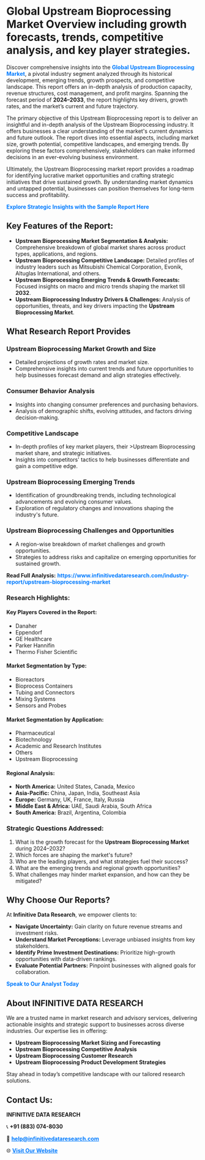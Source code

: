 <h1>Global Upstream Bioprocessing Market Overview including growth forecasts, trends, competitive analysis, and key player strategies.</h1>
<p>
Discover comprehensive insights into the 
<a href="https://www.infinitivedataresearch.com/industry-report/upstream-bioprocessing-market" rel="dofollow" style="color: #007BFF; text-decoration: none;"><strong>Global Upstream Bioprocessing Market</strong></a>, a pivotal industry segment analyzed through its historical development, emerging trends, growth prospects, and competitive landscape. This report offers an in-depth analysis of production capacity, revenue structures, cost management, and profit margins. Spanning the forecast period of <strong>2024–2033</strong>, the report highlights key drivers, growth rates, and the market’s current and future trajectory.
</p>
<p>
The primary objective of this Upstream Bioprocessing report is to deliver an insightful and in-depth analysis of the Upstream Bioprocessing industry. It offers businesses a clear understanding of the market's current dynamics and future outlook. The report dives into essential aspects, including market size, growth potential, competitive landscapes, and emerging trends. By exploring these factors comprehensively, stakeholders can make informed decisions in an ever-evolving business environment.
</p>
<p>
Ultimately, the Upstream Bioprocessing market report provides a roadmap for identifying lucrative market opportunities and crafting strategic initiatives that drive sustained growth. By understanding market dynamics and untapped potential, businesses can position themselves for long-term success and profitability.
</p>
<p>
<a href="https://www.infinitivedataresearch.com/request-sample/reportId=111486" style="color: #007BFF; text-decoration: none;"><strong>Explore Strategic Insights with the Sample Report Here</strong></a>
</p>

<h2>Key Features of the Report:</h2>
<ul>
<li><strong>Upstream Bioprocessing Market Segmentation & Analysis:</strong> Comprehensive breakdown of global market shares across product types, applications, and regions.</li>
<li><strong>Upstream Bioprocessing Competitive Landscape:</strong> Detailed profiles of industry leaders such as Mitsubishi Chemical Corporation, Evonik, Altuglas International, and others.</li>
<li><strong>Upstream Bioprocessing Emerging Trends & Growth Forecasts:</strong> Focused insights on macro and micro trends shaping the market till <strong>2032</strong>.</li>
<li><strong>Upstream Bioprocessing Industry Drivers & Challenges:</strong> Analysis of opportunities, threats, and key drivers impacting the <strong>Upstream Bioprocessing Market</strong>.</li>
</ul>

<h2>What Research Report Provides</h2>
<h3>Upstream Bioprocessing Market Growth and Size</h3>
<ul>
<li>Detailed projections of growth rates and market size.</li>
<li>Comprehensive insights into current trends and future opportunities to help businesses forecast demand and align strategies effectively.</li>
</ul>

<h3>Consumer Behavior Analysis</h3>
<ul>
<li>Insights into changing consumer preferences and purchasing behaviors.</li>
<li>Analysis of demographic shifts, evolving attitudes, and factors driving decision-making.</li>
</ul>

<h3>Competitive Landscape</h3>
<ul>
<li>In-depth profiles of key market players, their >Upstream Bioprocessing market share, and strategic initiatives.</li>
<li>Insights into competitors' tactics to help businesses differentiate and gain a competitive edge.</li>
</ul>

<h3>Upstream Bioprocessing Emerging Trends</h3>
<ul>
<li>Identification of groundbreaking trends, including technological advancements and evolving consumer values.</li>
<li>Exploration of regulatory changes and innovations shaping the industry's future.</li>
</ul>

<h3>Upstream Bioprocessing Challenges and Opportunities</h3>
<ul>
<li>A region-wise breakdown of market challenges and growth opportunities.</li>
<li>Strategies to address risks and capitalize on emerging opportunities for sustained growth.</li>
</ul>
<p><strong>Read Full Analysis:</strong> <a href="https://www.infinitivedataresearch.com/industry-report/upstream-bioprocessing-market" rel="dofollow" style="color: #007BFF; text-decoration: none;"><strong>https://www.infinitivedataresearch.com/industry-report/upstream-bioprocessing-market</strong></a></p>
<h3>Research Highlights:</h3>
<h4>Key Players Covered in the Report:</h4>
<ul><li>Danaher</li><li>Eppendorf</li><li>GE Healthcare</li><li>Parker Hannifin</li><li>Thermo Fisher Scientific</li></ul>
<h4>Market Segmentation by Type:</h4>
<ul><li>Bioreactors</li><li>Bioprocess Containers</li><li>Tubing and Connectors</li><li>Mixing Systems</li><li>Sensors and Probes</li></ul>
<h4>Market Segmentation by Application:</h4>
<ul><li>Pharmaceutical</li><li>Biotechnology</li><li>Academic and Research Institutes</li><li>Others</li><li>Upstream Bioprocessing</li></ul>

<h4>Regional Analysis:</h4>
<ul>
<li><strong>North America:</strong> United States, Canada, Mexico</li>
<li><strong>Asia-Pacific:</strong> China, Japan, India, Southeast Asia</li>
<li><strong>Europe:</strong> Germany, UK, France, Italy, Russia</li>
<li><strong>Middle East & Africa:</strong> UAE, Saudi Arabia, South Africa</li>
<li><strong>South America:</strong> Brazil, Argentina, Colombia</li>
</ul>

<h3>Strategic Questions Addressed:</h3>
<ol>
<li>What is the growth forecast for the <strong>Upstream Bioprocessing Market</strong> during 2024–2032?</li>
<li>Which forces are shaping the market's future?</li>
<li>Who are the leading players, and what strategies fuel their success?</li>
<li>What are the emerging trends and regional growth opportunities?</li>
<li>What challenges may hinder market expansion, and how can they be mitigated?</li>
</ol>

<h2>Why Choose Our Reports?</h2>
<p>At <strong>Infinitive Data Research</strong>, we empower clients to:</p>
<ul>
<li><strong>Navigate Uncertainty:</strong> Gain clarity on future revenue streams and investment risks.</li>
<li><strong>Understand Market Perceptions:</strong> Leverage unbiased insights from key stakeholders.</li>
<li><strong>Identify Prime Investment Destinations:</strong> Prioritize high-growth opportunities with data-driven rankings.</li>
<li><strong>Evaluate Potential Partners:</strong> Pinpoint businesses with aligned goals for collaboration.</li>
</ul>
<p><a href="https://www.infinitivedataresearch.com/industry-report/upstream-bioprocessing-market" rel="dofollow" style="color: #007BFF; text-decoration: none;"><strong>Speak to Our Analyst Today</strong></a></p>

<h2>About INFINITIVE DATA RESEARCH</h2>
<p>We are a trusted name in market research and advisory services, delivering actionable insights and strategic support to businesses across diverse industries. Our expertise lies in offering:</p>
<ul>
<li><strong>Upstream Bioprocessing Market Sizing and Forecasting</strong></li>
<li><strong>Upstream Bioprocessing Competitive Analysis</strong></li>
<li><strong>Upstream Bioprocessing Customer Research</strong></li>
<li><strong>Upstream Bioprocessing Product Development Strategies</strong></li>
</ul>
<p>Stay ahead in today’s competitive landscape with our tailored research solutions.</p>

<h2>Contact Us:</h2>
<p><strong>INFINITIVE DATA RESEARCH</strong></p>
<p>📞 <strong>+91 (883) 074-8030</strong></p>
<p>📧 <strong><a href="mailto:help@infinitivedataresearch.com" style="color: #007BFF;">help@infinitivedataresearch.com</a></strong></p>
<p>🌐 <strong><a href="https://www.infinitivedataresearch.com" rel="dofollow" style="color: #007BFF;">Visit Our Website</a></strong></p>